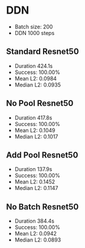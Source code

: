 # DDN 
- Batch size: 200
- DDN 1000 steps
## Standard Resnet50
- Duration 424.1s 
- Success: 100.00% 
- Mean L2: 0.0984 
- Median L2: 0.0935
## No Pool Resnet50
- Duration 417.8s 
- Success: 100.00% 
- Mean L2: 0.1049 
- Median L2: 0.1017
## Add Pool Resnet50
- Duration 137.9s 
- Success: 100.00% 
- Mean L2: 0.1452 
- Median L2: 0.1147
## No Batch Resnet50
- Duration 384.4s 
- Success: 100.00% 
- Mean L2: 0.0942 
- Median L2: 0.0893
